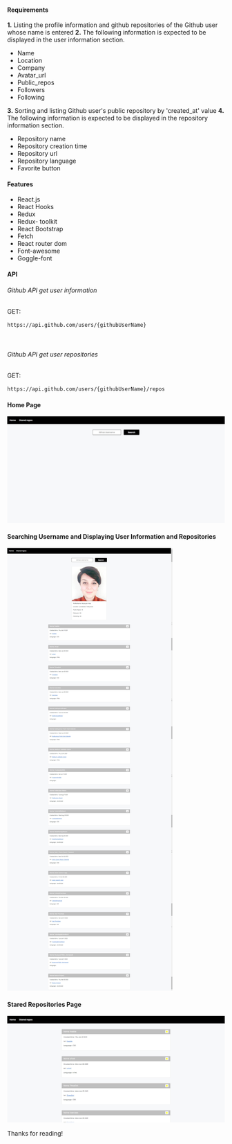 
#### Requirements

**1.**  Listing the profile information and github repositories of the Github user whose name is entered
**2.**  The following information is expected to be displayed in the user information section.

- Name
- Location
- Company
- Avatar_url
- Public_repos
- Followers
- Following

**3.** Sorting and listing Github user's public repository by 'created_at' value
**4.** The following information is expected to be displayed in the repository information section.

- Repository name
- Repository creation time
- Repository url
- Repository language
- Favorite button


#### Features
- React.js
- React Hooks
- Redux
- Redux- toolkit
- React Bootstrap
- Fetch
- React router dom 
- Font-awesome
- Goggle-font



#### API

###### Github API get user information 

GET: 

```sh
https://api.github.com/users/{githubUserName}
```

<br/>

###### Github API get user repositories

GET: 

```sh
https://api.github.com/users/{githubUserName}/repos
```

#### Home Page
![plot](img/1.png)

#### Searching Username and Displaying User Information and Repositories
![plot](img/2.png)

#### Stared Repositories Page
![plot](img/4.png)

Thanks for reading!






